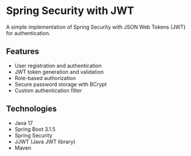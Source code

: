 # Spring Security with JWT

A simple implementation of Spring Security with JSON Web Tokens (JWT) for authentication.

## Features

- User registration and authentication
- JWT token generation and validation
- Role-based authorization
- Secure password storage with BCrypt
- Custom authentication filter

## Technologies

- Java 17
- Spring Boot 3.1.5
- Spring Security
- JJWT (Java JWT library)
- Maven
